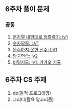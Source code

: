 ## 6주차 풀이 문제

### 공통
1. [문자열 내맘대로 정렬하기: lv1](https://school.programmers.co.kr/learn/courses/30/lessons/12915)
2. [숫자짝꿍: LV1](https://school.programmers.co.kr/learn/courses/30/lessons/131128)
3. [완주하지 못한 선수: LV1](https://school.programmers.co.kr/learn/courses/30/lessons/42576)
4. [당구연습: lv2](https://school.programmers.co.kr/learn/courses/30/lessons/169198)
5. [비밀지도: lv1, 카카오 기출](https://school.programmers.co.kr/learn/courses/30/lessons/17681)


## 6주차 CS 주제
1. dp(동적 프로그래밍)
2. 그리디(탐욕 알고리즘)
